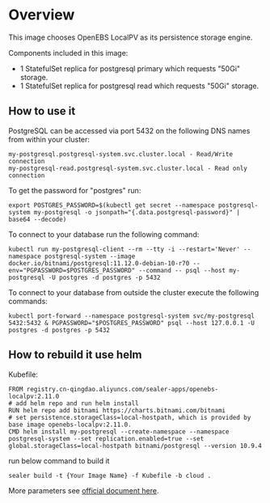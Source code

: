 # Overview

This image chooses OpenEBS LocalPV as its persistence storage engine.

Components included in this image:

* 1 StatefulSet replica for postgresql primary which requests "50Gi" storage.
* 1 StatefulSet replica for postgresql read which requests "50Gi" storage.

## How to use it

PostgreSQL can be accessed via port 5432 on the following DNS names from within your cluster:

```
my-postgresql.postgresql-system.svc.cluster.local - Read/Write connection
my-postgresql-read.postgresql-system.svc.cluster.local - Read only connection
```

To get the password for "postgres" run:

```
export POSTGRES_PASSWORD=$(kubectl get secret --namespace postgresql-system my-postgresql -o jsonpath="{.data.postgresql-password}" | base64 --decode)
```

To connect to your database run the following command:

```
kubectl run my-postgresql-client --rm --tty -i --restart='Never' --namespace postgresql-system --image docker.io/bitnami/postgresql:11.12.0-debian-10-r70 --env="PGPASSWORD=$POSTGRES_PASSWORD" --command -- psql --host my-postgresql -U postgres -d postgres -p 5432
```

To connect to your database from outside the cluster execute the following commands:

```
kubectl port-forward --namespace postgresql-system svc/my-postgresql 5432:5432 & PGPASSWORD="$POSTGRES_PASSWORD" psql --host 127.0.0.1 -U postgres -d postgres -p 5432
```

## How to rebuild it use helm

Kubefile:

```shell
FROM registry.cn-qingdao.aliyuncs.com/sealer-apps/openebs-localpv:2.11.0
# add helm repo and run helm install
RUN helm repo add bitnami https://charts.bitnami.com/bitnami
# set persistence.storageClass=local-hostpath, which is provided by base image openebs-localpv:2.11.0.
CMD helm install my-postgresql --create-namespace --namespace postgresql-system --set replication.enabled=true --set global.storageClass=local-hostpath bitnami/postgresql --version 10.9.4
```

run below command to build it

```shell
sealer build -t {Your Image Name} -f Kubefile -b cloud .
```

More parameters see [official document here](https://artifacthub.io/packages/helm/bitnami/postgresql).